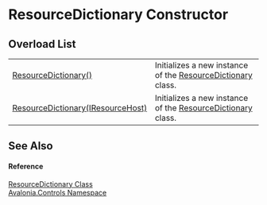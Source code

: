 # ResourceDictionary Constructor


## Overload List
<table>
<tr>
<td><a href="M_Avalonia_Controls_ResourceDictionary__ctor">ResourceDictionary()</a></td>
<td>Initializes a new instance of the <a href="T_Avalonia_Controls_ResourceDictionary">ResourceDictionary</a> class.</td>
</tr>
<tr>
<td><a href="M_Avalonia_Controls_ResourceDictionary__ctor_1">ResourceDictionary(IResourceHost)</a></td>
<td>Initializes a new instance of the <a href="T_Avalonia_Controls_ResourceDictionary">ResourceDictionary</a> class.</td>
</tr>
</table>

## See Also


#### Reference
<a href="T_Avalonia_Controls_ResourceDictionary">ResourceDictionary Class</a>  
<a href="N_Avalonia_Controls">Avalonia.Controls Namespace</a>  

